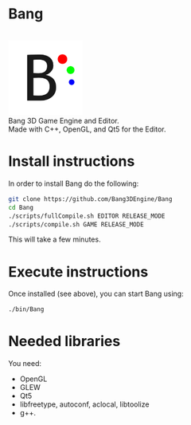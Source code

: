 # Bang
<br/>
<img src="/EngineAssets/BangLogo.png" width="150">
<br/>
Bang 3D Game Engine and Editor. <br/>
Made with C++, OpenGL, and Qt5 for the Editor.

# Install instructions
In order to install Bang do the following:
``` Bash
git clone https://github.com/Bang3DEngine/Bang
cd Bang
./scripts/fullCompile.sh EDITOR RELEASE_MODE
./scripts/compile.sh GAME RELEASE_MODE
```
This will take a few minutes.

# Execute instructions
Once installed (see above), you can start Bang using:
```Bash
./bin/Bang
```

# Needed libraries
You need:
  - OpenGL
  - GLEW
  - Qt5
  - libfreetype, autoconf, aclocal, libtoolize
  - g++.
